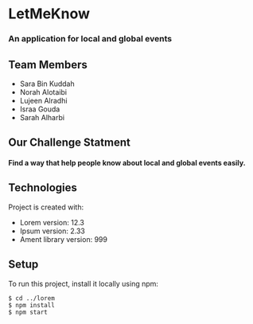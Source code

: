 # LetMeKnow
### An application for local and global events
## Team Members
* Sara Bin Kuddah
* Norah Alotaibi
* Lujeen Alradhi
* Israa Gouda
* Sarah Alharbi

## Our Challenge Statment
#### Find a way that help people know about local and global events easily.
	
## Technologies
Project is created with:
* Lorem version: 12.3
* Ipsum version: 2.33
* Ament library version: 999
	
## Setup
To run this project, install it locally using npm:

```
$ cd ../lorem
$ npm install
$ npm start
```
